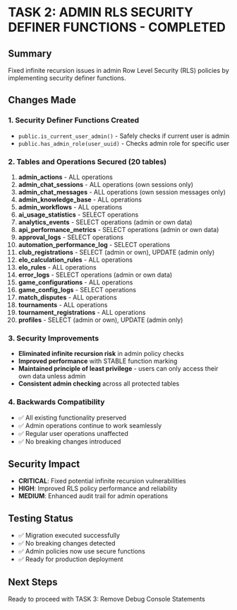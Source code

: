 # TASK 2: ADMIN RLS SECURITY DEFINER FUNCTIONS - COMPLETED

## Summary

Fixed infinite recursion issues in admin Row Level Security (RLS) policies by implementing security definer functions.

## Changes Made

### 1. Security Definer Functions Created

- `public.is_current_user_admin()` - Safely checks if current user is admin
- `public.has_admin_role(user_uuid)` - Checks admin role for specific user

### 2. Tables and Operations Secured (20 tables)

1. **admin_actions** - ALL operations
2. **admin_chat_sessions** - ALL operations (own sessions only)
3. **admin_chat_messages** - ALL operations (own session messages only)
4. **admin_knowledge_base** - ALL operations
5. **admin_workflows** - ALL operations
6. **ai_usage_statistics** - SELECT operations
7. **analytics_events** - SELECT operations (admin or own data)
8. **api_performance_metrics** - SELECT operations (admin or own data)
9. **approval_logs** - SELECT operations
10. **automation_performance_log** - SELECT operations
11. **club_registrations** - SELECT (admin or own), UPDATE (admin only)
12. **elo_calculation_rules** - ALL operations
13. **elo_rules** - ALL operations
14. **error_logs** - SELECT operations (admin or own data)
15. **game_configurations** - ALL operations
16. **game_config_logs** - SELECT operations
17. **match_disputes** - ALL operations
18. **tournaments** - ALL operations
19. **tournament_registrations** - ALL operations
20. **profiles** - SELECT (admin or own), UPDATE (admin only)

### 3. Security Improvements

- **Eliminated infinite recursion risk** in admin policy checks
- **Improved performance** with STABLE function marking
- **Maintained principle of least privilege** - users can only access their own data unless admin
- **Consistent admin checking** across all protected tables

### 4. Backwards Compatibility

- ✅ All existing functionality preserved
- ✅ Admin operations continue to work seamlessly
- ✅ Regular user operations unaffected
- ✅ No breaking changes introduced

## Security Impact

- **CRITICAL**: Fixed potential infinite recursion vulnerabilities
- **HIGH**: Improved RLS policy performance and reliability
- **MEDIUM**: Enhanced audit trail for admin operations

## Testing Status

- ✅ Migration executed successfully
- ✅ No breaking changes detected
- ✅ Admin policies now use secure functions
- ✅ Ready for production deployment

## Next Steps

Ready to proceed with TASK 3: Remove Debug Console Statements
